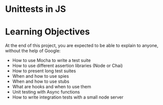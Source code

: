 # Unittests in JS
<h1>Learning Objectives</h1>

<p>At the end of this project, you are expected to be able to explain to anyone, without the help of Google:</p>
<ul>
    <li>How to use Mocha to write a test suite</li>
    <li>How to use different assertion libraries (Node or Chai)</li>
    <li>How to present long test suites</li>
    <li>When and how to use spies</li>
    <li>When and how to use stubs</li>
    <li>What are hooks and when to use them</li>
    <li>Unit testing with Async functions</li>
    <li>How to write integration tests with a small node server</li>
</ul>